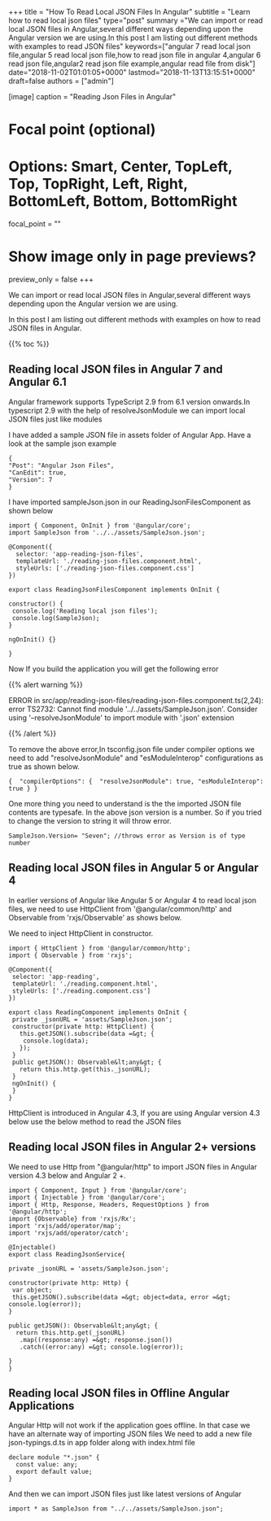 +++
title = "How To Read Local JSON Files In Angular"
subtitle = "Learn how to read local json files"
type="post"
summary ="We can import or read local JSON files in Angular,several different ways depending upon the Angular version we are using.In this post I am listing out different methods with examples to read JSON files"
keywords=["angular 7 read local json file,angular 5 read local json file,how to read json file in angular 4,angular 6 read json file,angular2 read json file example,angular read file from disk"]
date="2018-11-02T01:01:05+0000"
lastmod="2018-11-13T13:15:51+0000"
draft=false
authors = ["admin"]

[image]
  caption = "Reading Json Files in Angular"

  # Focal point (optional)
  # Options: Smart, Center, TopLeft, Top, TopRight, Left, Right, BottomLeft, Bottom, BottomRight
  focal_point = ""

  # Show image only in page previews?
  preview_only = false
+++

We can import or read local JSON files in Angular,several different ways depending upon the Angular version we are using.

In this post I am listing out different methods with examples on how to read JSON files in Angular.

{{% toc %}}

## Reading local JSON files in Angular 7 and Angular 6.1

Angular framework supports TypeScript 2.9 from 6.1 version onwards.In typescript 2.9 with the help of resolveJsonModule we can import local JSON files just like modules

I have added a sample JSON file in assets folder of Angular App.
Have a look at the sample json example

```
{
"Post": "Angular Json Files",
"CanEdit": true,
"Version": 7
}
```
I have imported sampleJson.json in our ReadingJsonFilesComponent as shown below

```
import { Component, OnInit } from '@angular/core';
import SampleJson from '../../assets/SampleJson.json';

@Component({
  selector: 'app-reading-json-files',
  templateUrl: './reading-json-files.component.html',
  styleUrls: ['./reading-json-files.component.css']
})

export class ReadingJsonFilesComponent implements OnInit {

constructor() {
 console.log('Reading local json files');
 console.log(SampleJson);
}

ngOnInit() {}

}
```
  
Now If you build the application you will get the following error

{{% alert warning %}}

ERROR in src/app/reading-json-files/reading-json-files.component.ts(2,24): error TS2732: Cannot find module '../../assets/SampleJson.json'. Consider using '–resolveJsonModule' to import module with '.json' extension

{{% /alert %}}
  
To remove the above error,In tsconfig.json file under compiler options we need to add "resolveJsonModule" and "esModuleInterop" configurations as true as shown below.

```
{  "compilerOptions": {  "resolveJsonModule": true, "esModuleInterop": true } }
```

One more thing you need to understand is the the imported JSON file contents are typesafe.
In the above json version is a number. So if you tried to change the version to string it will throw error.

  
```
SampleJson.Version= "Seven"; //throws error as Version is of type number
```
  
## Reading local JSON files in Angular 5 or Angular 4
    
In earlier versions of Angular like Angular 5 or Angular 4 to read local json files, we need to use HttpClient from '@angular/common/http' and Observable from 'rxjs/Observable'  as shows below.
  
We need to inject HttpClient in constructor.
  
```
import { HttpClient } from '@angular/common/http';
import { Observable } from 'rxjs';

@Component({
 selector: 'app-reading',
 templateUrl: './reading.component.html',
 styleUrls: ['./reading.component.css']
})

export class ReadingComponent implements OnInit {
 private _jsonURL = 'assets/SampleJson.json';
 constructor(private http: HttpClient) {
   this.getJSON().subscribe(data =&gt; {
    console.log(data);
   });
 }
 public getJSON(): Observable&lt;any&gt; {
   return this.http.get(this._jsonURL);
 }
 ngOnInit() {
 }
}
```

HttpClient is introduced in Angular 4.3, If you are using Angular version 4.3 below use the below method to read the JSON files
  
## Reading local JSON files in Angular 2+ versions

We need to use Http from "@angular/http" to import JSON files in Angular version 4.3 below and Angular 2 +.

  
```
import { Component, Input } from '@angular/core';
import { Injectable } from '@angular/core';
import { Http, Response, Headers, RequestOptions } from '@angular/http';
import {Observable} from 'rxjs/Rx';
import 'rxjs/add/operator/map';
import 'rxjs/add/operator/catch';

@Injectable()
export class ReadingJsonService{

private _jsonURL = 'assets/SampleJson.json';

constructor(private http: Http) {
 var object;
 this.getJSON().subscribe(data =&gt; object=data, error =&gt; console.log(error));
}

public getJSON(): Observable&lt;any&gt; {
  return this.http.get(_jsonURL)
   .map((response:any) =&gt; response.json())
   .catch((error:any) =&gt; console.log(error));

}
}
```
  

## Reading local JSON files in Offline Angular Applications

Angular Http will not work if the application goes offline.
In that case we have an alternate way of importing JSON files
We need to add a new file json-typings.d.ts in app folder along with index.html file

``` 
declare module "*.json" {
  const value: any;
  export default value;
}
```
And then we can import JSON files just like latest versions of Angular
  
`import * as SampleJson from "../../assets/SampleJson.json";`
